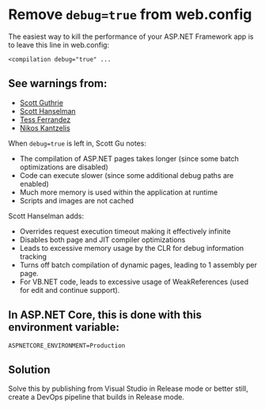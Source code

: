 Remove `debug=true` from web.config
===================================

The easiest way to kill the performance of your ASP.NET Framework app is to leave this line in web.config:

`<compilation debug="true" ...`

## See warnings from:

- [Scott Guthrie](https://weblogs.asp.net/scottgu/442448)
- [Scott Hanselman](https://www.hanselman.com/blog/MostCommonASPNETSupportIssuesReportingFromDeepInsideMicrosoftDeveloperSupport.aspx)
- [Tess Ferrandez](https://blogs.msdn.microsoft.com/tess/2006/04/12/asp-net-memory-if-your-application-is-in-production-then-why-is-debugtrue/)
- [Nikos Kantzelis](https://dotnetstories.wordpress.com/2007/10/13/the-worst-5-mistakes-in-the-webconfig-file/)


When `debug=true` is left in, Scott Gu notes:

- The compilation of ASP.NET pages takes longer (since some batch optimizations are disabled)
- Code can execute slower (since some additional debug paths are enabled)
- Much more memory is used within the application at runtime
- Scripts and images are not cached

Scott Hanselman adds:

- Overrides request execution timeout making it effectively infinite
- Disables both page and JIT compiler optimizations
- Leads to excessive memory usage by the CLR for debug information tracking
- Turns off batch compilation of dynamic pages, leading to 1 assembly per page.
- For VB.NET code, leads to excessive usage of WeakReferences (used for edit and continue support).


## In ASP.NET Core, this is done with this environment variable:

`ASPNETCORE_ENVIRONMENT=Production`


## Solution

Solve this by publishing from Visual Studio in Release mode or better still, create a DevOps pipeline that builds in Release mode.
